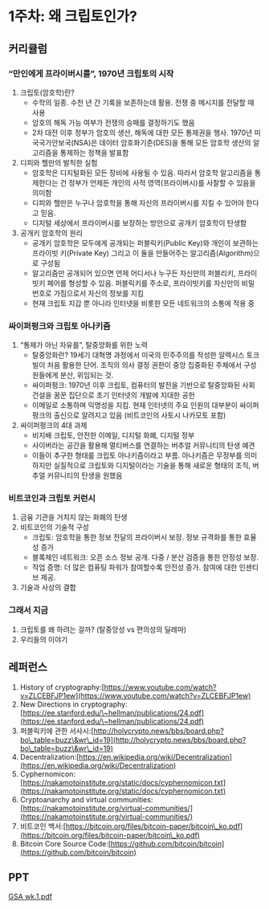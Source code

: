 # 1주차: 왜 크립토인가?

## 커리큘럼

### “만인에게 프라이버시를”, 1970년 크립토의 시작

1. 크립토(암호학)란?
   * 수학의 일종. 수천 년 간 기록을 보존하는데 활용. 전쟁 중 메시지를 전달할 때 사용
   * 암호의 해독 가능 여부가 전쟁의 승패를 결정하기도 했음
   * 2차 대전 이후 정부가 암호의 생산, 해독에 대한 모든 통제권을 행사. 1970년 미국국가안보국(NSA)은 데이터 암호화기준(DES)을 통해 모든 암호학 생산의 알고리즘을 통제하는 정책을 발표함
2. 디피와 헬만의 발칙한 실험
   * 암호학은 디지털화된 모든 장비에 사용될 수 있음. 따라서 암호학 알고리즘을 통제한다는 건 정부가 언제든 개인의 사적 영역(프라이버시)를 사찰할 수 있음을 의미함
   * 디피와 헬만은 누구나 암호학을 통해 자신의 프라이버시를 지킬 수 있어야 한다고 믿음.
   * 디지털 세상에서 프라이버시를 보장하는 방안으로 공개키 암호학이 탄생함
3. 공개키 암호학의 원리
   * 공개키 암호학은 모두에게 공개되는 퍼블릭키(Public Key)와 개인이 보관하는 프라이빗 키(Private Key) 그리고 이 둘을 만들어주는 알고리즘(Algorithm)으로 구성됨
   * 알고리즘만 공개되어 있으면 언제 어디서나 누구든 자신만의 퍼블리키, 프라이빗키 페어를 형성할 수 있음. 퍼블릭키를 주소로, 프라이빗키를 자신만의 비밀 번호로 가짐으로서 자신의 정보를 지킴
   * 현재 크립토 지갑 뿐 아니라 인터넷을 비롯한 모든 네트워크의 소통에 적용 중

### 싸**이퍼펑크와 크립토 아나키즘**

1. “통제가 아닌 자유를”, 탈중앙화를 위한 노력
   * 탈중앙화란? 19세기 대혁명 과정에서 미국의 민주주의를 작성한 알렉시스 토크빌이 처음 활용한 단어. 조직의 의사 결정 권한이 중앙 집중화된 주체에서 구성원들에게 분산, 위임되는 것.
   * 싸이퍼펑크: 1970년 이후 크립토, 컴퓨터의 발전을 기반으로 탈중앙화된 사회 건설을 꿈꾼 집단으로 초기 인터넷의 개발에 지대한 공헌
   * 이메일로 소통하며 익명성을 지킴. 현재 인터넷의 주요 인원의 대부분이 싸이퍼펑크의 출신으로 알려지고 있음 (비트코인의 사토시 나카모토 포함)
2. 싸이퍼펑크의 4대 과제
   * 비지배 크립토, 안전한 이메일, 디지털 화폐, 디지털 정부
   * 사이버라는 공간을 활용해 멀티버스를 연결하는 버추얼 커뮤니티의 탄생 예견
   * 이들이 추구한 형태를 크립토 아나키즘이라고 부름. 아나키즘은 무정부를 의미하지만 실질적으로 크립토와 디지털이라는 기술을 통해 새로운 형태의 조직, 버추얼 커뮤니티의 탄생을 원했음

### 비트코인과 크립토 커런시

1. 금융 기관을 거치지 않는 화폐의 탄생
2. 비트코인의 기술적 구성
   * 크립토: 암호학을 통한 정보 전달의 프라이버시 보장. 정보 규격화를 통한 효율성 증가
   * 블록체인 네트워크: 오픈 소스 정보 공개. 다중 / 분산 검증을 통한 안정성 보장.
   * 작업 증명: 더 많은 컴퓨팅 파워가 참여할수록 안전성 증가. 참여에 대한 인센티브 제공.
3. 기술과 사상의 결합

### 그래서 지금

1. 크립토를 왜 하려는 걸까? (탈중앙성 vs 편의성의 딜레마)
2. 우리들의 이야기

## 레퍼런스

1. History of cryptography:[https://www.youtube.com/watch?v=ZLCEBFJP1ew](https://www.youtube.com/watch?v=ZLCEBFJP1ew)
2. New Directions in cryptography:[https://ee.stanford.edu/\~hellman/publications/24.pdf](https://ee.stanford.edu/\~hellman/publications/24.pdf)
3. 퍼블릭키에 관한 서사시:[http://holycrypto.news/bbs/board.php?bo\_table=buzz\&wr\_id=19](http://holycrypto.news/bbs/board.php?bo\_table=buzz\&wr\_id=19)
4. Decentralization:[https://en.wikipedia.org/wiki/Decentralization](https://en.wikipedia.org/wiki/Decentralization)
5. Cyphernomicon:[https://nakamotoinstitute.org/static/docs/cyphernomicon.txt](https://nakamotoinstitute.org/static/docs/cyphernomicon.txt)
6. Cryptoanarchy and virtual communities:[https://nakamotoinstitute.org/virtual-communities/](https://nakamotoinstitute.org/virtual-communities/)
7. 비트코인 백서:[https://bitcoin.org/files/bitcoin-paper/bitcoin\_ko.pdf](https://bitcoin.org/files/bitcoin-paper/bitcoin\_ko.pdf)
8. Bitcoin Core Source Code:[https://github.com/bitcoin/bitcoin](https://github.com/bitcoin/bitcoin)

## PPT

[GSA wk.1.pdf](https://s3-us-west-2.amazonaws.com/secure.notion-static.com/f9e3cbec-d252-4f6e-bbf9-bf52d247c288/GSA\_wk.1.pdf)
